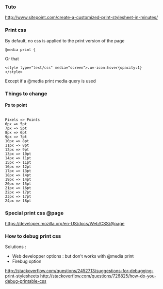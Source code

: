 ### Tuto 
http://www.sitepoint.com/create-a-customized-print-stylesheet-in-minutes/

### Print css

By default, no css is applied to the print version of the page 
````
@media print {
````

Or that 
````
<style type="text/css" media="screen">.uv-icon:hover{opacity:1}</style>
````

Except if a @media print media query is used

### Things to change 
#### Px to point 
````

Pixels => Points
6px => 5pt
7px => 5pt
8px => 6pt
9px => 7pt
10px => 8pt
11px => 8pt
12px => 9pt
13px => 10pt
14px => 11pt
15px => 11pt
16px => 12pt
17px => 13pt
18px => 14pt
19px => 14pt
20px => 15pt
21px => 16pt
22px => 17pt
23px => 17pt
24px => 18pt
````
### Special print css @page 
https://developer.mozilla.org/en-US/docs/Web/CSS/@page

### How to debug print css

Solutions : 

* Web developper options : but don't works with @media print
* Firebug option

http://stackoverflow.com/questions/2452713/suggestions-for-debugging-print-stylesheets
http://stackoverflow.com/questions/726825/how-do-you-debug-printable-css